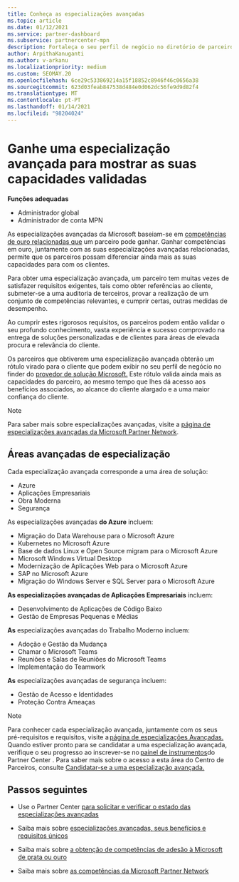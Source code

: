 ```yaml
---
title: Conheça as especializações avançadas
ms.topic: article
ms.date: 01/12/2021
ms.service: partner-dashboard
ms.subservice: partnercenter-mpn
description: Fortaleça o seu perfil de negócio no diretório de parceiros da Microsoft. Conheça as especializações avançadas que pode alcançar juntamente com as suas competências existentes em Ouro e Prata.
author: ArpithaKanuganti
ms.author: v-arkanu
ms.localizationpriority: medium
ms.custom: SEOMAY.20
ms.openlocfilehash: 6ce29c533869214a15f18852c8946f46c0656a38
ms.sourcegitcommit: 623d03feab847538d484e0d062dc56fe9d9d82f4
ms.translationtype: MT
ms.contentlocale: pt-PT
ms.lasthandoff: 01/14/2021
ms.locfileid: "98204024"
---
```

# <a name="earn-an-advanced-specialization-to-showcase-your-validated-capabilities"></a>Ganhe uma especialização avançada para mostrar as suas capacidades validadas

**Funções adequadas**

- Administrador global
- Administrador de conta MPN

As especializações avançadas da Microsoft baseiam-se em [competências de ouro relacionadas que](learn-about-competencies.md) um parceiro pode ganhar. Ganhar competências em ouro, juntamente com as suas especializações avançadas relacionadas, permite que os parceiros possam diferenciar ainda mais as suas capacidades para com os clientes.

Para obter uma especialização avançada, um parceiro tem muitas vezes de satisfazer requisitos exigentes, tais como obter referências ao cliente, submeter-se a uma auditoria de terceiros, provar a realização de um conjunto de competências relevantes, e cumprir certas, outras medidas de desempenho.

Ao cumprir estes rigorosos requisitos, os parceiros podem então validar o seu profundo conhecimento, vasta experiência e sucesso comprovado na entrega de soluções personalizadas e de clientes para áreas de elevada procura e relevância do cliente.

Os parceiros que obtiverem uma especialização avançada obterão um rótulo virado para o cliente que podem exibir no seu perfil de negócio no finder do [provedor de solução Microsoft.](https://www.microsoft.com/solution-providers/home) Este rótulo valida ainda mais as capacidades do parceiro, ao mesmo tempo que lhes dá acesso aos benefícios associados, ao alcance do cliente alargado e a uma maior confiança do cliente.

> [!NOTE]
> Para saber mais sobre especializações avançadas, visite a [página de especializações avançadas da Microsoft Partner Network](https://partner.microsoft.com/membership/advanced-specialization).

## <a name="advanced-specialization-areas"></a>Áreas avançadas de especialização

Cada especialização avançada corresponde a uma área de solução:

- Azure
- Aplicações Empresariais
- Obra Moderna
- Segurança

As especializações avançadas **do Azure** incluem:

- Migração do Data Warehouse para o Microsoft Azure
- Kubernetes no Microsoft Azure
- Base de dados Linux e Open Source migram para o Microsoft Azure
- Microsoft Windows Virtual Desktop
- Modernização de Aplicações Web para o Microsoft Azure
- SAP no Microsoft Azure
- Migração do Windows Server e SQL Server para o Microsoft Azure

**As especializações avançadas de Aplicações Empresariais** incluem:

- Desenvolvimento de Aplicações de Código Baixo
- Gestão de Empresas Pequenas e Médias

**As** especializações avançadas do Trabalho Moderno incluem:

- Adoção e Gestão da Mudança
- Chamar o Microsoft Teams
- Reuniões e Salas de Reuniões do Microsoft Teams
- Implementação do Teamwork

**As** especializações avançadas de segurança incluem:

- Gestão de Acesso e Identidades
- Proteção Contra Ameaças

> [!NOTE]
> Para conhecer cada especialização avançada, juntamente com os seus pré-requisitos e requisitos, visite a [página de especializações Avançadas.](https://partner.microsoft.com/membership/advanced-specialization) Quando estiver pronto para se candidatar a uma especialização avançada, verifique o seu progresso ao inscrever-se no [painel de instrumentos](https://partner.microsoft.com/dashboard)do Partner Center . Para saber mais sobre o acesso a esta área do Centro de Parceiros, consulte [Candidatar-se a uma especialização avançada.](advanced-specializations-apply.md)

## <a name="next-steps"></a>Passos seguintes

- Use o Partner Center [para solicitar e verificar o estado das especializações avançadas](advanced-specializations-apply.md)

- Saiba mais sobre [especializações avançadas, seus benefícios e requisitos únicos](https://partner.microsoft.com/membership/advanced-specialization)

- Saiba mais sobre [a obtenção de competências de adesão à Microsoft de prata ou ouro](learn-about-competencies.md)

- Saiba mais sobre [as competências da Microsoft Partner Network](https://partner.microsoft.com/membership/competencies)